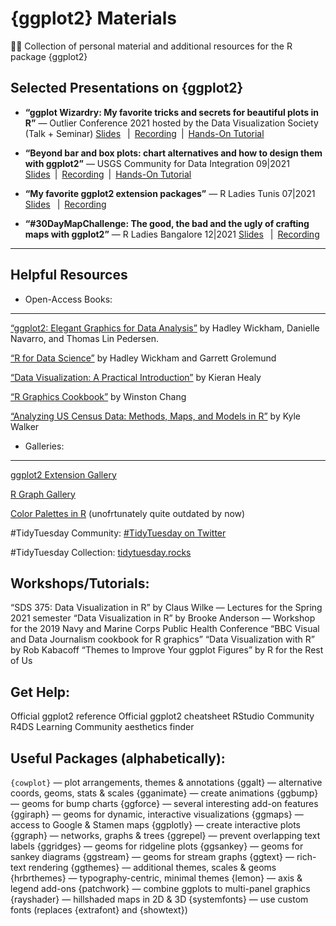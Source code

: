 # {ggplot2} Materials
👨‍🏫 Collection of personal material and additional resources for the R package {ggplot2}
  
  

Selected Presentations on {ggplot2}
-----------------------------------
- **“ggplot Wizardry: My favorite tricks and secrets for beautiful plots in R”** — Outlier Conference 2021 hosted by the Data Visualization Society (Talk + Seminar)
[Slides](https://www.cedricscherer.com/slides/OutlierConf2021_ggplot-wizardry.pdf)  | [Recording](https://youtu.be/7UjA_5gNvdw) | [Hands-On Tutorial](https://z3tt.github.io/OutlierConf2021/)

- **“Beyond bar and box plots: chart alternatives and how to design them with ggplot2”** — USGS Community for Data Integration 09|2021
[Slides](https://www.cedricscherer.com/slides/USGS-2021-beyond-bar-and-box-plots.pdf) | [Recording](https://www.youtube.com/watch?v=WBA04fjTVU0) | [Hands-On Tutorial](https://z3tt.github.io/beyond-bar-and-box-plots)

- **“My favorite ggplot2 extension packages”** — R Ladies Tunis 07|2021
[Slides](https://www.cedricscherer.com/slides/RLadiesTunis-2021-favorite-ggplot-extensions.pdf)  | [Recording](https://youtu.be/8ikFe82Mb1I)

- **“#30DayMapChallenge: The good, the bad and the ugly of crafting maps with ggplot2”** — R Ladies Bangalore 12|2021
[Slides](https://www.cedricscherer.com/slides/RladiesBangalore_30DayMapChallenge.pdf)  | [Recording](https://drive.google.com/file/d/1RU37oUE_7BHCkKzASC-I9R2-SMIjKAKT/view?usp=sharing)

-------------------------

Helpful Resources
-----------------

- Open-Access Books:
-------------------

[“ggplot2: Elegant Graphics for Data Analysis”](https://ggplot2-book.org/) by Hadley Wickham, Danielle Navarro, and Thomas Lin Pedersen.

[“R for Data Science”](https://r4ds.had.co.nz/) by Hadley Wickham and Garrett Grolemund

[“Data Visualization: A Practical Introduction”](https://socviz.co/) by Kieran Healy

[“R Graphics Cookbook”](https://r-graphics.org/) by Winston Chang

[“Analyzing US Census Data: Methods, Maps, and Models in R”](https://walker-data.com/census-r/) by Kyle Walker



- Galleries:
------------

[ggplot2 Extension Gallery](https://exts.ggplot2.tidyverse.org/gallery/)

[R Graph Gallery](https://www.r-graph-gallery.com/)

[Color Palettes in R](https://github.com/EmilHvitfeldt/r-color-palettes/) (unofrtunately quite outdated by now)

#TidyTuesday Community: [#TidyTuesday on Twitter](https://twitter.com/hashtag/tidytuesday?lang=en)

#TidyTuesday Collection: [tidytuesday.rocks](http://tidytuesday.rocks/)


Workshops/Tutorials:
--------------------
“SDS 375: Data Visualization in R” by Claus Wilke — Lectures for the Spring 2021 semester
“Data Visualization in R” by Brooke Anderson — Workshop for the 2019 Navy and Marine Corps Public Health Conference
“BBC Visual and Data Journalism cookbook for R graphics”
“Data Visualization with R” by Rob Kabacoff
“Themes to Improve Your ggplot Figures” by R for the Rest of Us


Get Help:
---------
Official ggplot2 reference
Official ggplot2 cheatsheet
RStudio Community
R4DS Learning Community
aesthetics finder


Useful Packages (alphabetically):
----------------------------------
`{cowplot}` — plot arrangements, themes & annotations
{ggalt} — alternative coords, geoms, stats & scales
{gganimate} — create animations
{ggbump} — geoms for bump charts
{ggforce} — several interesting add-on features
{ggiraph} — geoms for dynamic, interactive visualizations
{ggmaps} — access to Google & Stamen maps
{ggplotly} — create interactive plots
{ggraph} — networks, graphs & trees
{ggrepel} — prevent overlapping text labels
{ggridges} — geoms for ridgeline plots
{ggsankey} — geoms for sankey diagrams
{ggstream} — geoms for stream graphs
{ggtext} — rich-text rendering
{ggthemes} — additional themes, scales & geoms
{hrbrthemes} — typography-centric, minimal themes
{lemon} — axis & legend add-ons
{patchwork} — combine ggplots to multi-panel graphics
{rayshader} — hillshaded maps in 2D & 3D
{systemfonts} — use custom fonts (replaces {extrafont} and {showtext})
